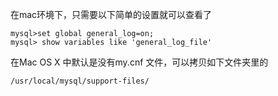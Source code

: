 在mac环境下，只需要以下简单的设置就可以查看了 

```
mysql>set global general_log=on;  
mysql> show variables like 'general_log_file'

```

在Mac OS X 中默认是没有my.cnf 文件，可以拷贝如下文件夹里的

```
/usr/local/mysql/support-files/
```
